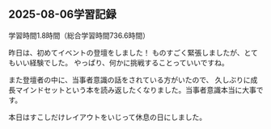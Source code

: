 ## 2025-08-06学習記録
学習時間1.8時間（総合学習時間736.6時間）

昨日は、初めてイベントの登壇をしました！
ものすごく緊張しましたが、とてもいい経験でした。
やっぱり、何かに挑戦することっていいですね。

また登壇者の中に、当事者意識の話をされている方がいたので、
久しぶりに成長マインドセットという本を読み返したくなりました。当事者意識本当に大事です。

本日はすこしだけレイアウトをいじって休息の日にしました。